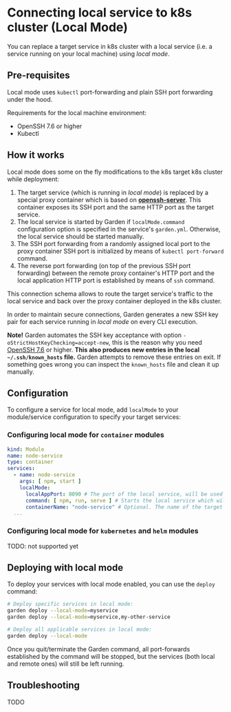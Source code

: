 # Connecting local service to k8s cluster (Local Mode)

You can replace a target service in k8s cluster with a local service (i.e. a service running on your local machine)
using _local mode_.

## Pre-requisites

Local mode uses `kubectl` port-forwarding and plain SSH port forwarding under the hood.

Requirements for the local machine environment:

* OpenSSH 7.6 or higher
* Kubectl

## How it works

Local mode does some on the fly modifications to the k8s target k8s cluster while deployment:

1. The target service (which is running in _local mode_) is replaced by a special proxy container which is based
   on **[openssh-server](https://docs.linuxserver.io/images/docker-openssh-server)**. This container exposes its SSH
   port and the same HTTP port as the target service.
2. The local service is started by Garden if `localMode.command` configuration option is specified in the
   service's `garden.yml`. Otherwise, the local service should be started manually.
3. The SSH port forwarding from a randomly assigned local port to the proxy container SSH port is initialized by means
   of `kubectl port-forward` command.
4. The reverse port forwarding (on top of the previous SSH port forwarding) between the remote proxy container's HTTP
   port and the local application HTTP port is established by means of `ssh` command.

This connection schema allows to route the target service's traffic to the local service and back over the proxy
container deployed in the k8s cluster.

In order to maintain secure connections, Garden generates a new SSH key pair for each service running in _local mode_ on
every CLI execution.

**Note!** Garden automates the SSH key acceptance with option `-oStrictHostKeyChecking=accept-new`, this is the reason
why you need [OpenSSH 7.6](https://www.openssh.com/txt/release-7.6) or higher. **This also produces new entries in the
local `~/.ssh/known_hosts` file.** Garden attempts to remove these entries on exit. If something goes wrong you can
inspect the `known_hosts` file and clean it up manually.

## Configuration

To configure a service for local mode, add `localMode` to your module/service configuration to specify your target
services:

### Configuring local mode for `container` modules

```yaml
kind: Module
name: node-service
type: container
services:
  - name: node-service
    args: [ npm, start ]
    localMode:
      localAppPort: 8090 # The port of the local service, will be used for port-forward setup
      command: [ npm, run, serve ] # Starts the local service which will replace the target one in the k8s cluster
      containerName: "node-service" # Optional. The name of the target service. It will be inferred automatically if this option is not defined.
  ...
```

### Configuring local mode for `kubernetes` and `helm` modules

TODO: not supported yet

## Deploying with local mode

To deploy your services with local mode enabled, you can use the `deploy` command:

```sh
# Deploy specific services in local mode:
garden deploy --local-mode=myservice
garden deploy --local-mode=myservice,my-other-service

# Deploy all applicable services in local mode:
garden deploy --local-mode
```

Once you quit/terminate the Garden command, all port-forwards established by the command will be stopped, but the
services (both local and remote ones) will still be left running.

## Troubleshooting

TODO
